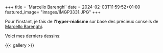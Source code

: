 +++
title = 'Marcello Barenghi'
date = 2024-02-03T11:59:52+01:00
featured_image= "images/IMGP3331.JPG"
+++

Pour l'instant, je fais de **l'hyper-réalisme** sur base des précieux conseils de [Marcello Barenghi](https://www.marcellobarenghi.com/).

Voici mes derniers dessins:

{{< gallery >}}
